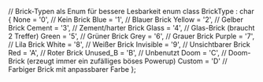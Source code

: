 // Brick-Typen als Enum für bessere Lesbarkeit
enum class BrickType : char {
None = '0', // Kein Brick
Blue = '1', // Blauer Brick
Yellow = '2', // Gelber Brick
Cement = '3', // Zement/harter Brick
Glass = '4', // Glas-Brick (braucht 2 Treffer)
Green = '5', // Grüner Brick
Grey = '6', // Grauer Brick
Purple = '7', // Lila Brick
White = '8', // Weißer Brick
Invisible = '9', // Unsichtbarer Brick
Red = 'A', // Roter Brick
Unused_B = 'B', // Unbenutzt
Doom = 'C', // Doom-Brick (erzeugt immer ein zufälliges böses Powerup)
Custom = 'D' // Farbiger Brick mit anpassbarer Farbe
};

